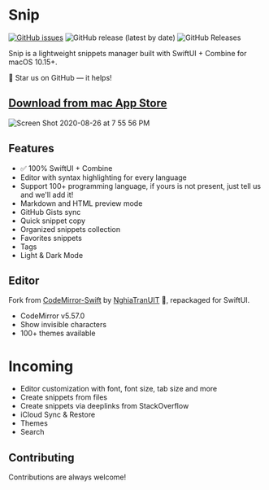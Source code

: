 Snip
====

[![GitHub issues](https://img.shields.io/github/issues/Pictarine/macos-snippets)](https://github.com/Pictarine/macos-snippets/issues)
![GitHub release (latest by date)](https://img.shields.io/github/v/release/Pictarine/macos-snippets)
![GitHub Releases](https://img.shields.io/github/downloads/Pictarine/macos-snippets/v1.1.0.r/total)

Snip is a lightweight snippets manager built with SwiftUI + Combine for macOS 10.15+.

🌟 Star us on GitHub — it helps!

## [Download from mac App Store](https://apps.apple.com/us/app/id1527428847)

![Screen Shot 2020-08-26 at 7 55 56 PM](https://user-images.githubusercontent.com/1506323/91417795-97808a00-e851-11ea-8100-c9d2b075b59d.png)

## Features

* ✅ 100% SwiftUI + Combine
* Editor with syntax highlighting for every language
* Support 100+ programming language, if yours is not present, just tell us and we'll add it!
* Markdown and HTML preview mode
* GitHub Gists sync 
* Quick snippet copy
* Organized snippets collection
* Favorites snippets
* Tags
* Light & Dark Mode


## Editor 

Fork from [CodeMirror-Swift](https://github.com/ProxymanApp/CodeMirror-Swift) by [NghiaTranUIT](https://github.com/NghiaTranUIT) 🙏, repackaged for SwiftUI. 

* CodeMirror v5.57.0
* Show invisible characters
* 100+ themes available


# Incoming

- Editor customization with font, font size, tab size and more
- Create snippets from files
- Create snippets via deeplinks from StackOverflow
- iCloud Sync & Restore
- Themes
- Search


## Contributing

Contributions are always welcome!
